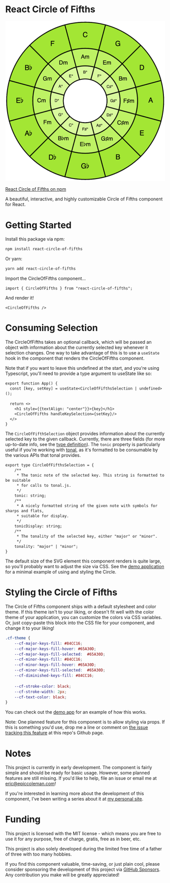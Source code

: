 # React Circle of Fifths

<img src="./cf.png">

[React Circle of Fifths on npm](https://www.npmjs.com/package/react-circle-of-fifths)

A beautiful, interactive, and highly customizable Circle of Fifths component for React.

# Getting Started

Install this package via npm:
``` bash
npm install react-circle-of-fifths
```

Or yarn:
``` bash
yarn add react-circle-of-fifths
```

Import the CircleOfFifths component...
``` tsx
import { CircleOfFifths } from "react-circle-of-fifths";
```

And render it!
``` tsx
<CircleOfFifths />
```

# Consuming Selection
The CircleOfFifths takes an optional callback, which will be passed an object with information about the currently selected key whenever it selection changes. One way to take advantage of
this is to use a `useState` hook in the component that renders the CircleOfFifths component.

Note that if you want to leave this undefined at the start, and you're using Typescript, you'll need to provide a type argument to useState like so:

``` tsx
export function App() {
  const [key, setKey] = useState<CircleOfFifthsSelection | undefined>();

  return <>
    <h1 style={{textAlign: "center"}}>{key}</h1>
    <CircleOfFifths handleKeySelection={setKey}/>
  </>
}
```

The `CircleOfFifthSelection` object provides information about the currently selected key to the given callback. Currently, there are three fields (for more up-to-date info, see the [type definition](https://github.com/epiccoleman/react-circle-of-fifths/blob/main/src/CircleOfFifthsSelection.tsx)). The `tonic` property is particularly useful if you're working with [tonal](https://github.com/tonaljs/tonal), as it's formatted to be consumable by the various APIs that tonal provides.
```
export type CircleOfFifthsSelection = {
    /**
     * The tonic note of the selected key. This string is formatted to be suitable
     * for calls to tonal.js.
     */
    tonic: string;
    /**
     * A nicely formatted string of the given note with symbols for sharps and flats,
     * suitable for display.
     */
    tonicDisplay: string;
    /**
     * The tonality of the selected key, either "major" or "minor".
     */
    tonality: "major" | "minor";
}
```

The default size of the SVG element this component renders is quite large, so you'll probably want to adjust the size via CSS. See the [demo application](https://github.com/epiccoleman/react-circle-of-fifths/tree/main/src/demo-app/) for a minimal example of using and styling the Circle.


# Styling the Circle of Fifths
The Circle of Fifths component ships with a default stylesheet and color theme. If this theme isn't to your liking, or doesn't fit well with the color theme of your application, you can customize the colors via CSS variables. Or, just copy-paste this block into the CSS file for your component, and change it to your liking!
``` css
.cf-theme {
    --cf-major-keys-fill: #84CC16;
    --cf-major-keys-fill-hover: #65A30D;
    --cf-major-keys-fill-selected:  #65A30D;
    --cf-minor-keys-fill: #84CC16;
    --cf-minor-keys-fill-hover: #65A30D;
    --cf-minor-keys-fill-selected:  #65A30D;
    --cf-diminished-keys-fill: #84CC16;

    --cf-stroke-color: black;
    --cf-stroke-width: 2px;
    --cf-text-color: black;
}
```

You can check out the [demo app](https://github.com/epiccoleman/react-circle-of-fifths/tree/main/src/demo-app/) for an example of how this works.

Note: One planned feature for this component is to allow styling via props. If this is something you'd use, drop me a line or comment on [the issue tracking this feature](https://github.com/epiccoleman/react-circle-of-fifths/issues/1) at this repo's Github page.

# Notes

This project is currently in early development. The component is fairly simple and should be ready for basic usage. However, some planned features are still missing. If you'd like to help, file an issue or email me at eric@epiccoleman.com!

If you're interested in learning more about the development of this component, I've been writing a series about it at [my personal site](https://epiccoleman.com/posts/2023-04-04-project-theory-dashboard.html).

# Funding

This project is licensed with the MIT license - which means you are free to use it for any purpose, free of charge, gratis, free as in beer, etc.

This project is also solely developed during the limited free time of a father of three with too many hobbies.

If you find this component valuable, time-saving, or just plain cool, please consider sponsoring the development of this project via [GitHub Sponsors](https://github.com/sponsors/epiccoleman). Any contribution you make will be greatly appreciated!